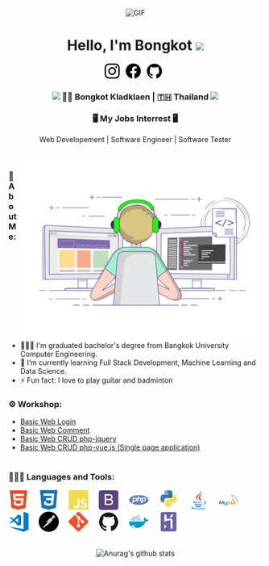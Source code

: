 <div align="center">
<img align="center" alt="GIF" height="250px" src="https://media.giphy.com/media/du3J3cXyzhj75IOgvA/giphy.gif" />
  
# Hello, I'm Bongkot <img src="https://github.com/sciencepal/sciencepal/blob/master/assets/Hi.gif" width="50px">
</div>

<p align='center'>
<a href="https://www.instagram.com/_jaybong_/"><img height="30" src="https://github.com/Bongkot-Kladklaen/Bongkot-kladklaen/blob/master/icons/instagram.svg"></a>&nbsp;&nbsp;
<a href="https://www.facebook.com/Jaycop.IdeaCode/"><img height="30" src="https://github.com/Bongkot-Kladklaen/Bongkot-kladklaen/blob/master/icons/facebook.svg"></a>&nbsp;&nbsp;
<a href="https://github.com/Bongkot-Kladklaen"><img height="30" src="https://github.com/Bongkot-Kladklaen/Bongkot-kladklaen/blob/master/icons/github.svg"></a>&nbsp;&nbsp;
</p>
 
<div align="Center">
<h3>
  <img src="https://media.giphy.com/media/WUlplcMpOCEmTGBtBW/giphy.gif" width="30"> 
  🙎🏻 Bongkot Kladklaen | 🇹🇭 Thailand
  <img src="https://media.giphy.com/media/WUlplcMpOCEmTGBtBW/giphy.gif" width="30">
</h3>
  
### 🖥 My Jobs Interrest 🖥
Web Developement | Software Engineer | Software Tester

</div><br/>

<img align="right" height="360" width="485" alt="" src="https://github.com/Bongkot-Kladklaen/Bongkot-kladklaen/blob/master/icons/coding.gif" />

### 🚀 About Me:
- 🧑🏻‍🎓 I'm graduated bachelor's degree from Bangkok University Computer Engineering.
- 📖 I’m currently learning Full Stack Development, Machine Learning and Data Science.
- ⚡ Fun fact: I love to play guitar and badminton

### ⚙️ Workshop:
- <a href="https://gentle-garden-79293.herokuapp.com" target="_blank">Basic Web Login</a>
- <a href="https://lit-waters-68511.herokuapp.com" target="_blank">Basic Web Comment</a>
- <a href="https://young-tor-39660.herokuapp.com" target="_blank">Basic Web CRUD php-jquery</a>
- <a href="https://salty-waters-86856.herokuapp.com" target="_blank">Basic Web CRUD php-vue.js (Single page application)</a>
<br><br>

### 🧑🏻‍💻 Languages and Tools:
<div>
<img src="https://github.com/Bongkot-Kladklaen/Bongkot-kladklaen/blob/master/icons/html5-plain.svg" alt="HTML5" height="40" />&nbsp;&nbsp;&nbsp;&nbsp;
<img src="https://github.com/Bongkot-Kladklaen/Bongkot-kladklaen/blob/master/icons/css3-plain.svg" alt="CSS3" height="40" />&nbsp;&nbsp;&nbsp;&nbsp;
<img src="https://github.com/Bongkot-Kladklaen/Bongkot-kladklaen/blob/master/icons/javascript-plain.svg" alt="Javascript" height="40" />&nbsp;&nbsp;&nbsp;&nbsp;
<img src="https://github.com/Bongkot-Kladklaen/Bongkot-kladklaen/blob/master/icons/bootstrap-plain.svg" alt="Bootstrap" height="40" />&nbsp;&nbsp;&nbsp;&nbsp;
<img src="https://github.com/Bongkot-Kladklaen/Bongkot-kladklaen/blob/master/icons/php-plain.svg" alt="php" height="40" />&nbsp;&nbsp;&nbsp;&nbsp;
<img src="https://github.com/Bongkot-Kladklaen/Bongkot-kladklaen/blob/master/icons/python-original.svg" alt="python" height="40" />&nbsp;&nbsp;&nbsp;&nbsp;
<img src="https://github.com/Bongkot-Kladklaen/Bongkot-kladklaen/blob/master/icons/java-original.svg" alt="Java" height="40" />&nbsp;&nbsp;&nbsp;&nbsp;
<img src="https://github.com/Bongkot-Kladklaen/Bongkot-kladklaen/blob/master/icons/mysql-original-wordmark.svg" alt="mysql" height="40" />&nbsp;&nbsp;&nbsp;&nbsp;
<img src="https://raw.githubusercontent.com/github/explore/80688e429a7d4ef2fca1e82350fe8e3517d3494d/topics/visual-studio-code/visual-studio-code.png" alt="VScode" height="40" />&nbsp;&nbsp;&nbsp;&nbsp;
<img src="https://github.com/Bongkot-Kladklaen/Bongkot-kladklaen/blob/master/icons/postman.svg" alt="VScode" height="40" />&nbsp;&nbsp;&nbsp;&nbsp;
<img src="https://github.com/Bongkot-Kladklaen/Bongkot-kladklaen/blob/master/icons/git-original.svg" alt="Git" height="40" />&nbsp;&nbsp;&nbsp;&nbsp;
<img src="https://github.com/Bongkot-Kladklaen/Bongkot-kladklaen/blob/master/icons/github-original.svg" alt="Github" height="40" />&nbsp;&nbsp;&nbsp;&nbsp;
<img src="https://github.com/Bongkot-Kladklaen/Bongkot-kladklaen/blob/master/icons/docker-plain.svg" alt="Docker" height="40" />&nbsp;&nbsp;&nbsp;&nbsp;
<img src="https://github.com/Bongkot-Kladklaen/Bongkot-kladklaen/blob/master/icons/heroku-plain.svg" alt="Heroku" height="40" />
</div>
<br/>  

<div align="center">
  
![Anurag's github stats](https://github-readme-stats.vercel.app/api?username=bongkot-kladklaen&show_icons=true&theme=onedark)

</div>

